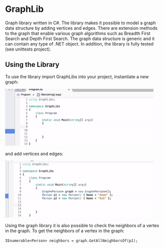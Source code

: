 # GraphLib
Graph library written in C#. The library makes it possible to model a graph data structure by adding vertices and edges. There are extension methods to the graph that enable various graph algorithms such as Breadth First Search and Depth First Search. The graph data structure is generic and it can contain any type of .NET object. In addition, the library is fully tested (see unittests project).

## Using the Library
To use the library import GraphLibs into your project, instantiate a new graph:

![Alt Text](https://github.com/adamscarlat/GraphLib/blob/master/images/newGraph.gif)

and add vertices and edges:

![Alt Text](https://github.com/adamscarlat/GraphLib/blob/master/images/addVertices.gif)

Using the graph library it is also possible to check the neighbors of a vertex in the graph. To get the neighbors of a vertex in the graph:

``` IEnumerable<Person> neighbors = graph.GetAllNeighborsOf(p1); ```
